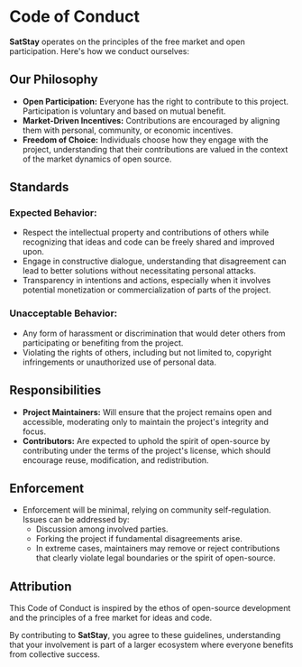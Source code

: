 # Code of Conduct

**SatStay** operates on the principles of the free market and open participation. Here's how we conduct ourselves:

## Our Philosophy

- **Open Participation:** Everyone has the right to contribute to this project. Participation is voluntary and based on mutual benefit.
- **Market-Driven Incentives:** Contributions are encouraged by aligning them with personal, community, or economic incentives. 
- **Freedom of Choice:** Individuals choose how they engage with the project, understanding that their contributions are valued in the context of the market dynamics of open source.

## Standards

### Expected Behavior:

- Respect the intellectual property and contributions of others while recognizing that ideas and code can be freely shared and improved upon.
- Engage in constructive dialogue, understanding that disagreement can lead to better solutions without necessitating personal attacks.
- Transparency in intentions and actions, especially when it involves potential monetization or commercialization of parts of the project.

### Unacceptable Behavior:

- Any form of harassment or discrimination that would deter others from participating or benefiting from the project.
- Violating the rights of others, including but not limited to, copyright infringements or unauthorized use of personal data.

## Responsibilities

- **Project Maintainers:** Will ensure that the project remains open and accessible, moderating only to maintain the project's integrity and focus.
- **Contributors:** Are expected to uphold the spirit of open-source by contributing under the terms of the project's license, which should encourage reuse, modification, and redistribution.

## Enforcement

- Enforcement will be minimal, relying on community self-regulation. Issues can be addressed by:
  - Discussion among involved parties.
  - Forking the project if fundamental disagreements arise.
  - In extreme cases, maintainers may remove or reject contributions that clearly violate legal boundaries or the spirit of open-source.

## Attribution

This Code of Conduct is inspired by the ethos of open-source development and the principles of a free market for ideas and code.

By contributing to **SatStay**, you agree to these guidelines, understanding that your involvement is part of a larger ecosystem where everyone benefits from collective success.